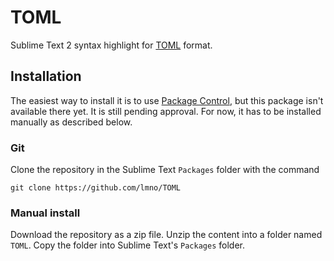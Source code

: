 # TOML

Sublime Text 2 syntax highlight for [TOML](https://github.com/mojombo/toml) format.

## Installation
The easiest way to install it is to use [Package Control](http://wbond.net/sublime_packages/package_control), but this package isn't available there yet. It is still pending approval. For now, it has to be installed manually as described below.

### Git
Clone the repository in the Sublime Text `Packages` folder with the command

	git clone https://github.com/lmno/TOML

### Manual install
Download the repository as a zip file. Unzip the content into a folder named `TOML`. Copy the folder into Sublime Text's `Packages` folder.